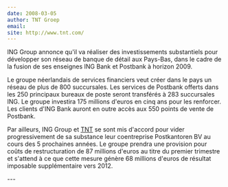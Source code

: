 ```yaml
---
date: 2008-03-05
author: TNT Groep
email: 
site: http://www.tnt.com/
---
```


<p>
 ING Group annonce qu'il va réaliser des investissements substantiels pour développer son réseau de banque de détail aux Pays-Bas, dans le cadre de la fusion de ses enseignes ING Bank et Postbank à horizon 2009.
</p><p>
Le groupe néerlandais de services financiers veut créer dans le pays un réseau de plus de 800 succursales. Les services de Postbank offerts dans les 250 principaux bureaux de poste seront transférés à 283 succursales ING. Le groupe investira 175 millions d'euros en cinq ans pour les renforcer. Les clients d'ING Bank auront en outre accès aux 550 points de vente de Postbank.
</p><p>
Par ailleurs, ING Group et <a href="http://blog.re/me-in-amsterdam/index.php/la-poste-prends-les-couleurs-d-halloween">TNT</a> se sont mis d'accord pour vider progressivement de sa substance leur coentreprise Postkantoren BV au cours des 5 prochaines années. Le groupe prendra une provision pour coûts de restructuration de 87 millions d'euros au titre du premier trimestre et s'attend à ce que cette mesure génère 68 millions d'euros de résultat imposable supplémentaire vers 2012.
</p>
---